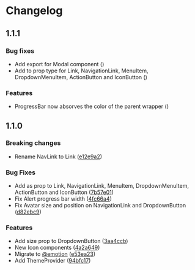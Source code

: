 # Changelog

## 1.1.1

### Bug fixes

- Add export for Modal component ()
- Add to prop type for Link, NavigationLink, MenuItem, DropdownMenuItem, ActionButton and IconButton ()

### Features

- ProgressBar now absorves the color of the parent wrapper ()

## 1.1.0

### Breaking changes

- Rename NavLink to Link ([e12e9a2](https://github.com/daroucha/remaster-ui/commit/e12e9a20447b1c0df1c7f77a3356636352defe01))

### Bug Fixes

- Add as prop to Link, NavigationLink, MenuItem, DropdownMenuItem, ActionButton and IconButton ([7b57e01](https://github.com/daroucha/remaster-ui/commit/7b57e0195836dc60faca1f0125a62e9b8e6ca28f))
- Fix Alert progress bar width ([4fc66a4](https://github.com/daroucha/remaster-ui/commit/4fc66a48874561690a72c5a7f4c54e9a901a1b5d))
- Fix Avatar size and position on NavigationLink and DropdownButton ([d82ebc9](https://github.com/daroucha/remaster-ui/commit/d82ebc9b44290b1aa5c3beb667bdea4a657eead5))

### Features

- Add size prop to DropdownButton ([3aa4ccb](https://github.com/daroucha/remaster-ui/commit/3aa4ccbc2ff4a59f7d14c61b805cbe2a16806fbc))
- New Icon components ([4a2a649](https://github.com/daroucha/remaster-ui/commit/4a2a649eb01838421d746cf4b75b8fb0140585ac))
- Migrate to [@emotion](https://emotion.sh/docs/styled) ([e53ea23](https://github.com/daroucha/remaster-ui/commit/e53ea2359e23188dc3b496e9df04bb834a54e37a))
- Add ThemeProvider ([94bfc17](https://github.com/daroucha/remaster-ui/commit/94bfc177830c618a9c6600014a3d695195c5e2d9))
